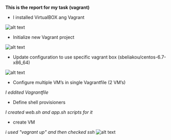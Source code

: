 **This is the report for my task (vagrant)**


 - I installed  VirtualBOX ang Vagrant

![alt text](https://github.com/evgeniy-krupen/vagrant/blob/vagrant/sources/1-1.png "Pic 1")

 - Initialize new Vagrant project

![alt text](https://github.com/evgeniy-krupen/vagrant/blob/vagrant/sources/1-3.png "Pic 3")

- Update configuration to use specific vagrant box (sbeliakou/centos-6.7-x86_64)

![alt text](https://github.com/evgeniy-krupen/vagrant/blob/vagrant/sources/1-2.png "Pic 2")

- Configure multiple VM’s in single Vagrantfile (2 VM’s)

 _I eddited Vagrantfile_

- Define shell provisioners
 
_I created web.sh and app.sh scripts for it_

- create VM

_i used "vagrant up" and then checked ssh_
![alt text](https://github.com/evgeniy-krupen/vagrant/blob/vagrant/sources/1-4.png "Pic 4")
